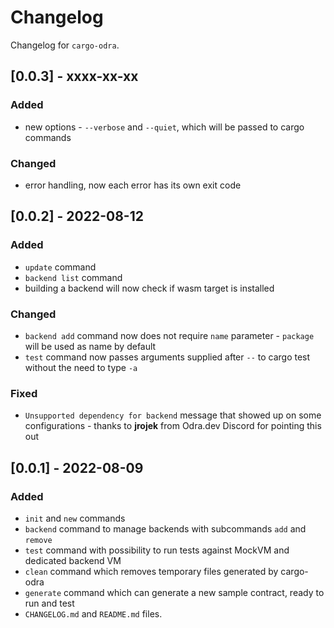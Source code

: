 # Changelog

Changelog for `cargo-odra`.

## [0.0.3] - xxxx-xx-xx
### Added
- new options - `--verbose` and `--quiet`, which will be passed to cargo commands

### Changed
- error handling, now each error has its own exit code

## [0.0.2] - 2022-08-12
### Added
- `update` command
- `backend list` command
- building a backend will now check if wasm target is installed

### Changed
- `backend add` command now does not require `name` parameter - `package`
will be used as name by default
- `test` command now passes arguments supplied after `--` to cargo test 
without the need to type `-a`

### Fixed
- `Unsupported dependency for backend` message that showed up on some
configurations - thanks to **jrojek** from Odra.dev Discord for pointing
this out

## [0.0.1] - 2022-08-09
### Added
- `init` and `new` commands
- `backend` command to manage backends with subcommands `add` and `remove`
- `test` command with possibility to run tests against MockVM and dedicated backend VM
- `clean` command which removes temporary files generated by cargo-odra
- `generate` command which can generate a new sample contract, ready to run and test
- `CHANGELOG.md` and `README.md` files.
